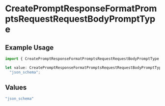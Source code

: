 # CreatePromptResponseFormatPromptsRequestRequestBodyPromptType

## Example Usage

```typescript
import { CreatePromptResponseFormatPromptsRequestRequestBodyPromptType } from "@orq-ai/node/models/operations";

let value: CreatePromptResponseFormatPromptsRequestRequestBodyPromptType =
  "json_schema";
```

## Values

```typescript
"json_schema"
```